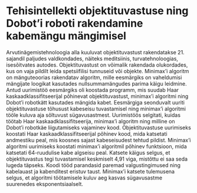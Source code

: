 # Tehisintellekti objektituvastuse ning Dobot’i roboti rakendamine kabemängu mängimisel
Arvutinägemistehnoloogia alla kuuluvat objektituvastust rakendatakse 21. sajandil paljudes valdkondades, näiteks meditsiinis, turvatehnoloogias, isesõitvates autodes. Objektituvastust on võimalik rakendada olukordades, kus on vaja pildilt leida spetsiifilisi tunnuseid või objekte. Minimax’i algoritm on mänguteoorias rakendatav algoritm, mille eesmärgiks on vaheldumisi mängijate loogikat kasutades nullsummamängudes parima käigu leidmine. 
Antud uurimistöö eesmärgiks oli koostada programm, mis suudab Haar kaskaadklassifitseerijal põhinevat objektituvastust, minimax’i algoritmi ning Dobot’i robotkätt kasutades mängida kabet. Eesmärgiga seonduvalt uuriti objektituvastuse tõhusust kabeseisu tuvastamisel ning minimax’i algoritmi tööle kuluva aja sõltuvust sügavusastmest. 
Uurimistöös selgitati, kuidas töötab Haar kaskaadklassifitseerija, minimax’i algoritm ning milline on Dobot’i robotkäe liigutamiseks vajaminev kood. Objektituvastuse uurimiseks koostati Haar kaskaadklassifitseerijal põhinev kood, mida katsetati andmestiku peal, mis koosnes sajast kabeseisudest tehtud pildist. Minimax’i algoritmi uurimiseks koostati minimax’i algoritmil põhinev funktsioon, mida katsetati 64-ruudulise kabe algseisu peal.
Katsete käigus selgus, et objektituvastus tegi tuvastamisel keskmiselt 4,91 viga, mistõttu ei saa seda lugeda täpseks. Koodi tööd parandasid paremad valgustingimused ning kabelauast ja kabenditest eristuv taust. Minimax’i katsete tulemusena selgus, et algoritmi töötamisele kuluv aeg kasvas sügavusastme suurenedes eksponentsiaalselt.
